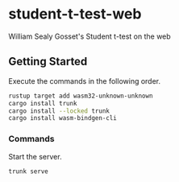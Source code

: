 # student-t-test-web

William Sealy Gosset's Student t-test on the web

## Getting Started

Execute the commands in the following order.

```bash
rustup target add wasm32-unknown-unknown
cargo install trunk
cargo install --locked trunk
cargo install wasm-bindgen-cli
````

### Commands

Start the server.

```bash
trunk serve
```

